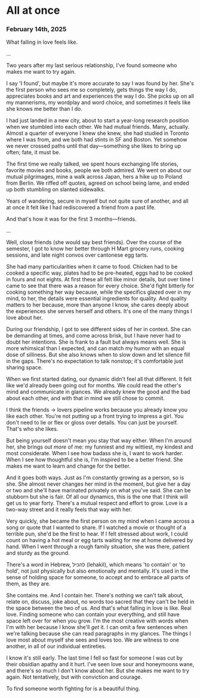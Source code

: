 # All at once
### February 14th, 2025

What falling in love feels like.

...

Two years after my last serious relationship, I've found someone who makes me want to try again.

I say 'I found', but maybe it's more accurate to say I was found by her. She's the first person who sees me so completely, gets things the way I do, appreciates books and art and experiences the way I do. She picks up on all my mannerisms, my wordplay and word choice, and sometimes it feels like she knows me better than I do.

I had just landed in a new city, about to start a year-long research position when we stumbled into each other. We had mutual friends. Many, actually. Almost a quarter of everyone I knew she knew, she had studied in Toronto where I was from, and we both had stints in SF and Boston. Yet somehow we never crossed paths until that day—something she likes to bring up often; fate, it must be.

The first time we really talked, we spent hours exchanging life stories, favorite movies and books, people we both admired. We went on about our mutual pilgrimages, mine a walk across Japan, hers a hike up to Poland from Berlin. We riffed off quotes, agreed on school being lame, and ended up both stumbling on slanted sidewalks.

Years of wandering, secure in myself but not quite sure of another, and all at once it felt like I had rediscovered a friend from a past life.

And that's how it was for the first 3 months—friends.

...

Well, close friends (she would say best friends). Over the course of the semester, I got to know her better through H Mart grocery runs, cooking sessions, and late night convos over cantonese egg tarts.

She had many particularities when it came to food. Chicken had to be cooked a specific way, plates had to be pre-heated, eggs had to be cooked in fours and not eights. At first these all felt like minor details, but over time I came to see that there was a reason for every choice. She'd fight bitterly for cooking something her way because, while the specifics glazed over in my mind, to her, the details were essential ingredients for quality. And quality matters to her because, more than anyone I know, she cares deeply about the experiences she serves herself and others. It's one of the many things I love about her.

During our friendship, I got to see different sides of her in context. She can be demanding at times, and come across brisk, but I have never had to doubt her intentions. She is frank to a fault but always means well. She is more whimsical than I expected, and can match my humor with an equal dose of silliness. But she also knows when to slow down and let silence fill in the gaps. There's no expectation to talk nonstop; it's comfortable just sharing space.

When we first started dating, our dynamic didn't feel all that different. It felt like we'd already been going out for months. We could read the other's mind and communicate in glances. We already knew the good and the bad about each other, and with that in mind we still chose to commit. 

I think the friends -> lovers pipeline works because you already know you like each other. You're not putting up a front trying to impress a girl. You don't need to lie or flex or gloss over details. You can just be yourself. That's who she likes.

But being yourself doesn't mean you stay that way either. When I'm around her, she brings out *more* of me: my funniest and my wittiest, my kindest and most considerate. When I see how badass she is, I want to work harder. When I see how thoughtful she is, I'm inspired to be a better friend. She makes me want to learn and change for the better.

And it goes both ways. Just as I'm constantly growing as a person, so is she. She almost never changes her mind in the moment, but give her a day or two and she'll have marinated privately on what you've said. She can be stubborn but she is fair. Of all our dynamics, this is the one that I think will get us to year forty. There's a mutual respect and effort to grow. Love is a two-way street and it really feels that way with her. 

Very quickly, she became the first person on my mind when I came across a song or quote that I wanted to share. If I watched a movie or thought of a terrible pun, she'd be the first to hear. If I felt stressed about work, I could count on having a hot meal or egg tarts waiting for me at home delivered by hand. When I went through a rough family situation, she was there, patient and sturdy as the ground.

There's a word in Hebrew, להכיל (lehakil), which means 'to contain' or 'to hold', not just physically but also emotionally and mentally. It's used in the sense of holding space for someone, to accept and to embrace all parts of them, as they are.

She contains me. And I contain her. There's nothing we can't talk about, relate on, discuss, joke about, no words too sacred that they can't be held in the space between the two of us. And that's what falling in love is like. Real love. Finding someone who can contain your everything, and still have space left over for when you grow. I'm the most creative with words when I'm with her because I know she'll *get* it. I can omit a few sentences when we're talking because she can read paragraphs in my glances. The things I love most about myself she sees and loves too. We are witness to one another, in all of our individual entireties.

I know it's still early. The last time I fell so fast for someone I was cut by their obsidian apathy and it hurt. I've seen love sour and honeymoons wane, and there's so much I don't know about her. But she makes me want to try again. Not tentatively, but with conviction and courage.

To find someone worth fighting for is a beautiful thing.